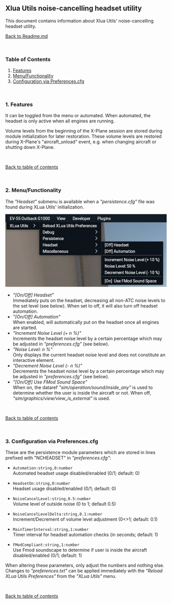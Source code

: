 ## Xlua Utils noise-cancelling headset utility

This document contains information about Xlua Utils' noise-cancelling headset utility.

[Back to Readme.md](../README.md) 

&nbsp;

<a name="toc"></a>
### Table of Contents
1. [Features](#1)  
2. [Menu/Functionality](#2)   
3. [Configuration via Preferences.cfg](#3)   

&nbsp;

### 1. Features

It can be toggled from the menu or automated. When automated, the headset is only active when all engines are running.

Volume levels from the beginning of the X-Plane session are stored during module initialization for later restoration. These volume levels are restored during X-Plane's "aircraft_unload" event, e.g. when changing aircraft or shutting down X-Plane.

&nbsp;

[Back to table of contents](#toc)

&nbsp;

### 2. Menu/Functionality

The _"Headset"_ submenu is available when a _"persistence.cfg"_ file was found during XLua Utils' initialization.

![XLua NCHeadset Menu](Images/XLuaUtils_NCHeadset.jpg  "XLua NCHeadset Menu")

- _"[On/Off] Headset"_   
Immediately puts on the headset, decreasing all non-ATC noise levels to the set level (see below). When set to off, it will also turn off headset automation.
- _"[On/Off] Automation"_   
When enabled, will automatically put on the headset once all engines are started.
- _"Increment Noise Level (+ n %)"_   
Increments the headset noise level by a certain percentage which may be adjusted in _"preferences.cfg"_ (see below).
- _"Noise Level: n %"_   
Only displays the current headset noise level and does not constitute an interactive element.
- _"Decrement Noise Level (- n %)"_   
Decrements the  headset noise level by a certain percentage which may be adjusted in _"preferences.cfg"_ (see below).
- _"[On/Off] Use FMod Sound Space"_   
When on, the dataref *"sim/operation/sound/inside_any"* is used to determine whether the user is inside the aircraft or not. When off, *"sim/graphics/view/view_is_external"* is used.

&nbsp;

[Back to table of contents](#toc)

&nbsp;

### 3. Configuration via Preferences.cfg

These are the persistence module parameters which are stored in lines prefixed with "NCHEADSET" in _"preferences.cfg"_:

- `Automation:string,0:number`   
Automated headset usage disabled/enabled (0/1; default: 0)

- `HeadsetOn:string,0:number`   
Headset usage disabled/enabled (0/1; default: 0)

- `NoiseCancelLevel:string,0.5:number`   
Volume level of outside noise (0 to 1; default 0.5)

- `NoiseCancelLevelDelta:string,0.1:number`   
Increment/Decrement of volume level adjustment (0<>1; default: 0.1)

- `MainTimerInterval:string,1:number`   
Timer interval for headset automation checks (in seconds; default: 1)

- `FModCompliant:string,1:number`   
Use Fmod soundscape to determine if user is inside the aircraft disabled/enabled  (0/1; default: 1)

When altering these parameters, only adjust the numbers and nothing else.   
Changes to _"preferences.txt"_ can be applied immediately with the _"Reload XLua Utils Preferences"_ from the _"XLua Utils"_ menu.

&nbsp;

[Back to table of contents](#toc)

&nbsp;
